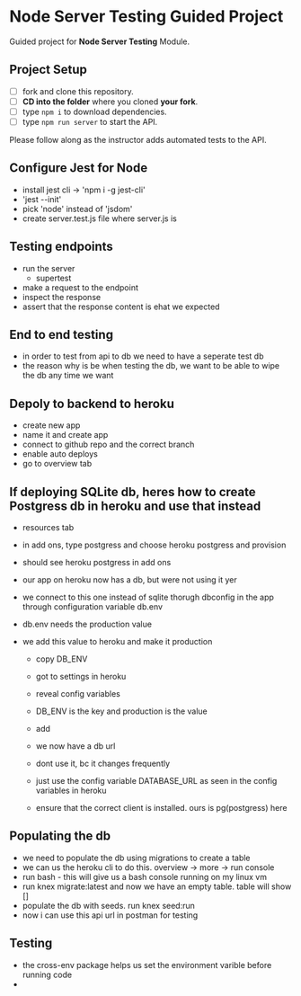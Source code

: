 # Node Server Testing Guided Project

Guided project for **Node Server Testing** Module.

## Project Setup

- [ ] fork and clone this repository.
- [ ] **CD into the folder** where you cloned **your fork**.
- [ ] type `npm i` to download dependencies.
- [ ] type `npm run server` to start the API.

Please follow along as the instructor adds automated tests to the API.

## Configure Jest for Node
- install jest cli -> 'npm i -g jest-cli'
- 'jest --init'
- pick 'node' instead of 'jsdom' 
- create server.test.js file where server.js is


## Testing endpoints
- run the server
    - supertest
- make a request to the endpoint
- inspect the response
- assert that the response content is ehat we expected


## End to end testing
- in order to test from api to db we need to have a seperate test db
- the reason why is be when testing the db, we want to be able to wipe the db any time we want


## Depoly to backend to heroku
- create new app
- name it and create app
- connect to github repo and the correct branch
- enable auto deploys
- go to overview tab

## If deploying SQLite db, heres how to create Postgress db in heroku and use that instead
- resources tab
- in add ons, type postgress and choose heroku postgress and provision
- should see heroku postgress in add ons

- our app on heroku now has a db, but were not using it yer
- we connect to this one instead of sqlite thorugh dbconfig in the app through configuration variable db.env
- db.env needs the production value
- we add this value to heroku and make it production
    - copy DB_ENV
    - got to settings in heroku
    - reveal config variables
    - DB_ENV is the key and production is the value
    - add
    - we now have a db url
    - dont use it, bc it changes frequently
    - just use the config variable DATABASE_URL as seen in the config variables in heroku

    - ensure that the correct client is installed. ours is pg(postgress) here

## Populating the db
- we need to populate the db using migrations to create a table
- we can us the heroku cli to do this. overview -> more -> run console
- run bash - this will give us a bash console running on my linux vm
- run knex migrate:latest and now we have an empty table. table will show []
- populate the db with seeds. run knex seed:run
- now i can use this api url in postman for testing


## Testing
- the cross-env package helps us set the environment varible before running code
- 